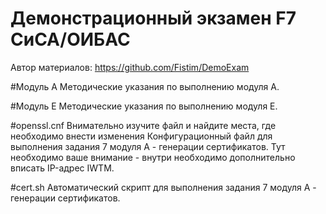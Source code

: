 # Демонстрационный экзамен F7 СиСА/ОИБАС

Автор материалов:
https://github.com/Fistim/DemoExam

#Модуль А
Методические указания по выполнению модуля А.

#Модуль Е
Методические указания по выполнению модуля Е.

#openssl.cnf
Внимательно изучите файл и найдите места, где необходимо внести изменения
Конфигурационный файл для выполнения задания 7 модуля А - генерации сертификатов. Тут необходимо ваше внимание - внутри необходимо дополнительно вписать IP-адрес IWTM.

#cert.sh
Автоматический скрипт для выполнения задания 7 модуля А - генерации сертификатов.